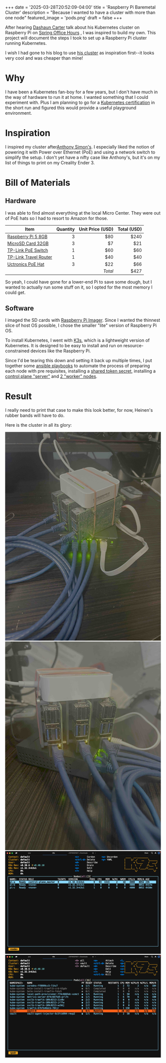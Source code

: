 +++
date = '2025-03-28T20:52:09-04:00'
title = 'Raspberry Pi Baremetal Cluster'
description = "Because I wanted to have a cluster with more than one node"
featured_image = 'pods.png'
draft = false
+++

After hearing [Dashaun Carter](https://dashaun.com) talk about his Kubernetes cluster on Raspberry Pi on
[Spring Office Hours](https://spring-office-hours.transistor.fm/episodes)
, I was inspired to build my own. This project will document the steps I took to set up a Raspberry Pi cluster running
Kubernetes.

I wish I had gone to his blog to use [his cluster](https://dashaun.com/posts/k3s-on-raspberry-pi-clusterhat/) as
inspiration first--it looks very cool and was cheaper than mine!

# Why

I have been a Kubernetes fan-boy for a few years, but I don't have much in the way of hardware to run it at home.
I wanted something that I could experiment with. Plus I am planning to go for
a [Kubernetes certification](https://www.cncf.io/training/certification/cka/)
in the short
run and figured this would provide a useful playground environment.

# Inspiration

I inspired my cluster after[Anthony Simon's](https://anthonynsimon.com/blog/kubernetes-cluster-raspberry-pi/).
I especially liked the notion of powering it with Power over Ethernet (PoE) and using a network switch to simplify the
setup. I don't yet have a nifty case like Anthony's, but it's on my list of things to print on my Creality Ender 3.

# Bill of Materials
## Hardware
I was able to find almost everything at the local Micro Center. They were out of PoE hats so I had to resort to Amazon for those.

 Item                                                                                                                                                                                                               | Quantity | Unit Price (USD) | Total (USD) | 
--------------------------------------------------------------------------------------------------------------------------------------------------------------------------------------------------------------------|---------:|-----------------:|------------:|
 [Raspberry Pi 5 8GB](https://www.microcenter.com/product/673711/raspberry-pi-5)                                                                                                                                    |        3 |              $80 |        $240 |
 [MicroSD Card 32GB](https://www.microcenter.com/product/644257/32GB_MicroSDHC_Card_Class_10_Flash_Memory_Card_with_Adapter_-_2_Pack)                                                                               |        3 |               $7 |         $21 |
 [TP-Link PoE Switch](https://www.microcenter.com/product/694049/tp-link-tl-sg105pe-5-port-gigabit-poe-switch-4-poe-port-65w-easy-smart-plug-play-shielded-ports-support-qos,-vlan,-igmp-and-link-aggregation?rd=1) |        1 |              $60 |         $60 |
 [TP-Link Travel Router](https://www.microcenter.com/product/693943/tp-link-travel-router-ac750-wifi-5-dual-band-gigabit-wireless-router?rd=1)                                                                      |        1 |              $40 |         $40 |
 [Uctronics PoE Hat](https://www.amazon.com/dp/B0DBHFQ1TC?ref=ppx_yo2ov_dt_b_fed_asin_title)                                                                                                                        |        3 |              $22 |         $66 |
|                                                                                                                                                                                                                    |          |          *Total* |        $427 |

So yeah, I could have gone for a lower-end Pi to save some dough, but I wanted to  actually run some stuff on it, so I opted for the most memory I could get.

## Software

I imaged the SD cards with [Raspberry Pi Imager](https://www.raspberrypi.com/software/). Since 
I wanted the thinnest slice of host OS possible, I chose the smaller "lite" version of Raspberry Pi OS.


To install Kubernetes, I went with [K3s](https://k3s.io/), which is a lightweight version of Kubernetes. It is designed to be easy to install and run on resource-constrained devices like the Raspberry Pi.

Since I'd be tearing this down
and setting it back up multiple times, I put together some 
[ansible playbooks](https://github.com/cslauritsen/ansible-home/blob/eb9ddd4fa96f9a0a6578f2eefddbd36d5635fee2/site.yml#L1) to automate the process of preparing each node with pre requisites, 
installing a [shared 
token secret](https://github.com/cslauritsen/ansible-home/blob/eb9ddd4fa96f9a0a6578f2eefddbd36d5635fee2/playbooks/k3s-server.yaml#L10), 
installing a [control plane "server"](https://github.com/cslauritsen/ansible-home/blob/eb9ddd4fa96f9a0a6578f2eefddbd36d5635fee2/site.yml#L3)
and [2 "worker" nodes](https://github.com/cslauritsen/ansible-home/blob/eb9ddd4fa96f9a0a6578f2eefddbd36d5635fee2/site.yml#L4).



# Result
I really need to print that case to make this look better, 
for now, Heinen's rubber bands will have to do. 

Here is the cluster in all its glory:

![Pi Cluster View A](sidea.jpg)
![Pi Cluster View B](sideb.jpg)
![Pi Cluster Nodes](nodes.png)
![Pi Cluster POds](pods.png)

